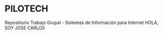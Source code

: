 # PILOTECH
Repositiorio Trabajo Grupal - Sistemas de Información para Internet
HOLA, SOY JOSE CARLOS